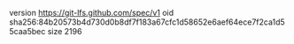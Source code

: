 version https://git-lfs.github.com/spec/v1
oid sha256:84b20573b4d730d0b8df7f183a67cfc1d58652e6aef64ece7f2ca1d55caa5bec
size 2196
